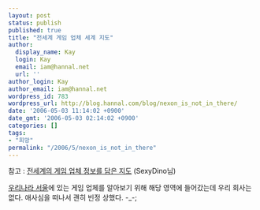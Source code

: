```yaml
---
layout: post
status: publish
published: true
title: "전세계 게임 업체 세계 지도"
author:
  display_name: Kay
  login: Kay
  email: iam@hannal.net
  url: ''
author_login: Kay
author_email: iam@hannal.net
wordpress_id: 783
wordpress_url: http://blog.hannal.com/blog/nexon_is_not_in_there/
date: '2006-05-03 11:14:02 +0900'
date_gmt: '2006-05-03 02:14:02 +0900'
categories: []
tags:
- "희망"
permalink: "/2006/5/nexon_is_not_in_there"
---
```

<p>참고 : <a href="http://www.sexydino.com/467">전세계의 게임 업체 정보를 담은 지도</a> (SexyDino님)</p>
<p><a href="http://www.gamedevmap.com/index.php?tool=location&query=Seoul">우리나라 서울</a>에 있는 게임 업체를 알아보기 위해 해당 영역에 들어갔는데 우리 회사는 없다. 애사심을 떠나서 괜히 빈정 상했다. -_-;</p>
